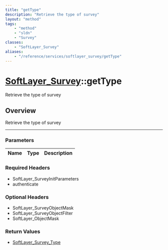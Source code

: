 ```yaml
---
title: "getType"
description: "Retrieve the type of survey"
layout: "method"
tags:
    - "method"
    - "sldn"
    - "Survey"
classes:
    - "SoftLayer_Survey"
aliases:
    - "/reference/services/softlayer_survey/getType"
---
```

# [SoftLayer_Survey](/reference/services/SoftLayer_Survey)::getType

Retrieve the type of survey


## Overview 
Retrieve the type of survey

-----

### Parameters 
|Name | Type | Description |
| --- | --- | --- |


### Required Headers
* SoftLayer_SurveyInitParameters
* authenticate


### Optional Headers
* SoftLayer_SurveyObjectMask
* SoftLayer_SurveyObjectFilter
* SoftLayer_ObjectMask

### Return Values
* <a href='/reference/datatypes/SoftLayer_Survey_Type'>SoftLayer_Survey_Type </a>




